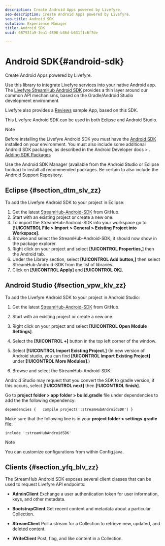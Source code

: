 ```yaml
---
description: Create Android Apps powered by Livefyre.
seo-description: Create Android Apps powered by Livefyre.
seo-title: Android SDK
solution: Experience Manager
title: Android SDK
uuid: 68793fa9-3ea1-4890-b36d-b631f1c6f7de

---
```


# Android SDK{#android-sdk}

Create Android Apps powered by Livefyre.

Use this library to integrate Livefyre services into your native Android app. The [Livefyre StreamHub Android SDK](https://github.com/Livefyre/StreamHub-Android-SDK) provides a thin layer around our common API mechanisms, based on the Gradle/Android Studio development environment.

Livefyre also provides a [Reviews](https://github.com/Livefyre/StreamHub-iOS-Reviews-App) sample App, based on this SDK.

This Livefyre Android SDK can be used in both Eclipse and Android Studio.

>[!NOTE]
>
>Before installing the Livefyre Android SDK you must have the [Android SDK](https://developer.android.com/sdk/index.html) installed on your environment. You must also include some additional Android SDK packages, as described in the Android Developer docs > .
>[Adding SDK Packages](https://developer.android.com/sdk/installing/adding-packages.html)

Use the Android SDK Manager (available from the Android Studio or Eclipse toolbar) to install all recommended packages. Be certain to also include the Android Support Repository.

## Eclipse {#section_dtm_slv_zz}

To add the Livefyre Android SDK to your project in Eclipse:

1. Get the latest [StreamHub-Android-SDK](https://github.com/Livefyre/StreamHub-Android-SDK) from GitHub.
1. Start with an existing project or create a new one.
1. To import the StreamHub-Android-SDK into your workspace go to **[!UICONTROL File > Import > General > Existing Project into Workspace]**.
1. Browse and select the StreamHub-Android-SDK; it should now show in the package explorer.
1. Right click on your project and select **[!UICONTROL Properties,]** then the Android tab.
1. Under the Library section, select **[!UICONTROL Add button,]** then select StreamHub-Android-SDK from the list of libraries.
1. Click on **[!UICONTROL Apply]** and **[!UICONTROL OK]**.

## Android Studio {#section_vpw_klv_zz}

To add the Livefyre Android SDK to your project in Android Studio:

1. Get the latest [StreamHub-Android-SDK](https://github.com/Livefyre/StreamHub-Android-SDK) from GitHub.
1. Start with an existing project or create a new one.
1. Right click on your project and select **[!UICONTROL Open Module Settings]**.
1. Select the **[!UICONTROL +]** button in the top left corner of the window.
1. Select **[!UICONTROL Import Existing Project.]** (In new version of Android studio, you can find **[!UICONTROL Import Existing Project]** under **[!UICONTROL More Modules]**.)

1. Browse and select the StreamHub-Android-SDK.

Android Studio may request that you convert the SDK to gradle version; if this occurs, select **[!UICONTROL next]** then **[!UICONTROL finish]**.

Go to **project folder > app folder > build.gradle** file under dependencies to add the the following dependency:

```
dependencies {   compile project(':streamHubAndroidSDK') } 

```

Make sure that the following line is in your **project folder > settings.gradle** file:

```
include ':streamHubAndroidSDK' 

```

>[!NOTE]
>
>You can customize configurations from within Config.java.

## Clients {#section_yfq_blv_zz}

The StreamHub Android SDK exposes several client classes that can be used to request Livefyre API endpoints:

* **AdminClient** Exchange a user authentication token for user information, keys, and other metadata.

* **BootstrapClient** Get recent content and metadata about a particular Collection.

* **StreamClient** Poll a stream for a Collection to retrieve new, updated, and deleted content.

* **WriteClient** Post, flag, and like content in a Collection.

